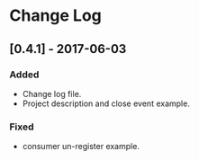 # Change Log

## [0.4.1] - 2017-06-03
### Added
- Change log file.
- Project description and close event example.

### Fixed
- consumer un-register example.
